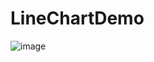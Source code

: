 # LineChartDemo
![image](https://user-images.githubusercontent.com/32338236/221755272-4f3920a5-c602-428e-890f-ad9aae1e6ac4.png)
